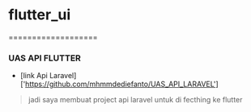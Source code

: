# flutter_ui
===================
### UAS API FLUTTER
- [link Api Laravel] ['https://github.com/mhmmdediefanto/UAS_API_LARAVEL']
> jadi saya membuat project api laravel untuk di fecthing ke flutter

